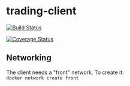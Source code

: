 # trading-client

[![Build Status](https://travis-ci.com/riadmaouchi/trading-client.svg?branch=master)](https://travis-ci.com/riadmaouchi/trading-client)

[![Coverage Status](https://coveralls.io/repos/github/riadmaouchi/trading-client/badge.svg?branch=master)](https://coveralls.io/github/riadmaouchi/trading-client?branch=master)

 ## Networking
The client needs a "front" network. To create it:  
```docker network create front```
